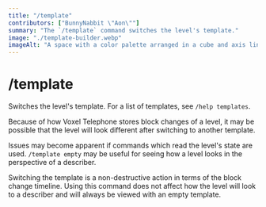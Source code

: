 ```yaml
---
title: "/template"
contributors: ["BunnyNabbit \"Aon\""]
summary: "The `/template` command switches the level's template."
image: "./template-builder.webp"
imageAlt: "A space with a color palette arranged in a cube and axis lines pointing out from a corner."
---
```

# /template
Switches the level's template. For a list of templates, see `/help templates`.

Because of how Voxel Telephone stores block changes of a level, it may be possible that the level will look different after switching to another template.

Issues may become apparent if commands which read the level's state are used. `/template empty` may be useful for seeing how a level looks in the perspective of a describer.

Switching the template is a non-destructive action in terms of the block change timeline. Using this command does not affect how the level will look to a describer and will always be viewed with an empty template.
